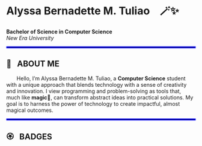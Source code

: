 <h1> Alyssa Bernadette M. Tuliao &nbsp;&nbsp;  🪄✨ </h1
<p><strong>Bachelor of Science in Computer Science</strong><br>
<em>New Era University</em></p>
<hr style="border: 2px solid blue;">
<h2><b>🌟 &nbsp;&nbsp;ABOUT ME</b></h2>

<p>&nbsp;&nbsp&nbsp;&nbsp&nbsp;&nbsp; Hello, I’m Alyssa Bernadette M. Tuliao, a <b>Computer Science</b> student with a unique approach that blends technology with a sense of creativity and innovation. I view programming and problem-solving as tools that, much like <b>magic💫</b>, can transform abstract ideas into practical solutions. My goal is to harness the power of technology to create impactful, almost magical outcomes.</p>

<hr style="border: 2px solid blue;">
<h2><b>🏵 &nbsp;&nbsp;BADGES</b></h2>
